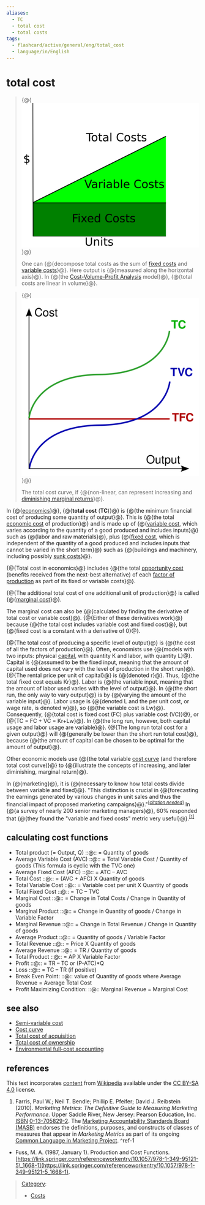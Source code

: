 ```yaml
---
aliases:
  - TC
  - total cost
  - total costs
tags:
  - flashcard/active/general/eng/total_cost
  - language/in/English
---
```


# total cost

> {@{![One can decompose total costs as the sum of [fixed costs](fixed%20costs.md) and [variable costs](variable%20costs.md).](../../archives/Wikimedia%20Commons/CVP-TC-FC-VC.svg)}@}
>
> One can {@{decompose total costs as the sum of [fixed costs](fixed%20costs.md) and [variable costs](variable%20costs.md)}@}. Here output is {@{measured along the horizontal axis}@}. In {@{the [Cost-Volume-Profit Analysis](cost-volume-profit%20analysis.md) model}@}, {@{total costs are linear in volume}@}. <!--SR:!2026-03-03,326,341!2026-01-22,294,330!2026-02-08,307,341!2026-02-27,323,341!2026-03-01,324,341-->

<!-- markdownlint MD028 -->

> {@{![The total cost curve, if non-linear, can represent increasing and [diminishing marginal returns](diminishing%20marginal%20returns.md).](../../archives/Wikimedia%20Commons/Kostukurba%2001-en.svg)}@}
>
> The total cost curve, if {@{non-linear, can represent increasing and [diminishing marginal returns](diminishing%20marginal%20returns.md)}@}. <!--SR:!2026-03-04,327,341!2026-02-13,312,341-->

In {@{[economics](economics.md)}@}, {@{__total cost__ \(__TC__\)}@} is {@{the minimum financial cost of producing some quantity of output}@}. This is {@{the total [economic cost](economic%20cost.md) of production}@} and is made up of {@{[variable cost](variable%20cost.md), which varies according to the quantity of a good produced and includes inputs}@} such as {@{labor and raw materials}@}, plus {@{[fixed cost](fixed%20cost.md), which is independent of the quantity of a good produced and includes inputs that cannot be varied in the short term}@} such as {@{buildings and machinery, including possibly [sunk costs](sunk%20cost.md)}@}. <!--SR:!2026-03-01,325,341!2026-03-08,331,341!2026-02-20,317,341!2026-03-11,333,341!2026-09-28,474,321!2026-01-22,294,330!2025-10-24,216,321!2026-02-23,320,341-->

{@{Total cost in economics}@} includes {@{the total [opportunity cost](opportunity%20cost.md) \(benefits received from the next-best alternative\) of each [factor of production](factors%20of%20production.md) as part of its fixed or variable costs}@}. <!--SR:!2026-02-18,316,341!2026-05-26,361,301-->

{@{The additional total cost of one additional unit of production}@} is called {@{[marginal cost](marginal%20cost.md)}@}. <!--SR:!2026-02-19,317,341!2026-02-10,309,341-->

The marginal cost can also be {@{calculated by finding the derivative of total cost or variable cost}@}. {@{Either of these derivatives work}@} because {@{the total cost includes variable cost and fixed cost}@}, but {@{fixed cost is a constant with a derivative of 0}@}. <!--SR:!2026-01-22,294,330!2026-03-11,333,341!2027-09-06,748,341!2026-02-10,309,341-->

{@{The total cost of producing a specific level of output}@} is {@{the cost of all the factors of production}@}. Often, economists use {@{models with two inputs: physical [capital](capital%20(economics).md), with quantity K and labor, with quantity L}@}. Capital is {@{assumed to be the fixed input, meaning that the amount of capital used does not vary with the level of production in the short run}@}. {@{The rental price per unit of capital}@} is {@{denoted r}@}. Thus, {@{the total fixed cost equals Kr}@}. Labor is {@{the variable input, meaning that the amount of labor used varies with the level of output}@}. In {@{the short run, the only way to vary output}@} is by {@{varying the amount of the variable input}@}. Labor usage is {@{denoted L and the per unit cost, or wage rate, is denoted w}@}, so {@{the variable cost is Lw}@}. Consequently, {@{total cost is fixed cost \(FC\) plus variable cost \(VC\)}@}, or {@{TC = FC + VC = Kr+Lw}@}. In {@{the long run, however, both capital usage and labor usage are variable}@}. {@{The long run total cost for a given output}@} will {@{generally be lower than the short run total cost}@}, because {@{the amount of capital can be chosen to be optimal for the amount of output}@}. <!--SR:!2026-02-07,306,341!2027-06-25,691,341!2025-10-26,218,321!2025-08-20,169,321!2026-02-18,315,341!2026-03-06,329,341!2025-10-24,216,321!2025-10-25,217,321!2026-01-22,294,330!2026-02-08,307,341!2026-01-22,294,330!2026-02-19,316,341!2026-03-10,332,341!2026-02-21,318,341!2026-01-22,294,330!2025-10-25,217,321!2025-11-02,213,310!2025-09-21,194,321-->

Other economic models use {@{the total variable [cost curve](cost%20curve.md) \(and therefore total cost curve\)}@} to {@{illustrate the concepts of increasing, and later diminishing, marginal return}@}. <!--SR:!2026-02-13,311,341!2025-12-10,242,321-->

In {@{marketing}@}, it is {@{necessary to know how total costs divide between variable and fixed}@}. "This distinction is crucial in {@{forecasting the earnings generated by various changes in unit sales and thus the financial impact of proposed marketing campaigns}@}."<sup>\[_[citation needed](https://en.wikipedia.org/wiki/Wikipedia:Citation%20needed)_\]</sup> In {@{a survey of nearly 200 senior marketing managers}@}, 60% responded that {@{they found the "variable and fixed costs" metric very useful}@}.<sup>[\[1\]](#^ref-1)</sup> <!--SR:!2026-02-08,307,341!2025-09-18,192,321!2025-08-20,169,321!2027-07-09,703,341!2026-02-25,322,341-->

## calculating cost functions

- Total product \(= Output, Q\) ::@:: = Quantity of goods <!--SR:!2026-02-07,306,341!2026-02-14,313,341-->
- Average Variable Cost \(AVC\) ::@:: = Total Variable Cost / Quantity of goods \(This formula is cyclic with the TVC one\) <!--SR:!2026-02-17,315,341!2026-03-05,328,341-->
- Average Fixed Cost \(AFC\) ::@:: = ATC – AVC <!--SR:!2026-03-02,326,341!2026-02-09,308,341-->
- Total Cost ::@:: = \(AVC + AFC\) X Quantity of goods <!--SR:!2026-02-22,318,341!2026-02-12,311,341-->
- Total Variable Cost ::@:: = Variable cost per unit X Quantity of goods <!--SR:!2027-07-19,712,341!2026-02-09,308,341-->
- Total Fixed Cost ::@:: = TC – TVC <!--SR:!2026-03-07,330,341!2026-03-12,334,341-->
- Marginal Cost ::@:: = Change in Total Costs / Change in Quantity of goods <!--SR:!2026-02-11,310,341!2026-02-12,311,341-->
- Marginal Product ::@:: = Change in Quantity of goods / Change in Variable Factor <!--SR:!2026-01-22,294,330!2026-02-14,312,341-->
- Marginal Revenue ::@:: = Change in Total Revenue / Change in Quantity of goods <!--SR:!2026-03-09,331,341!2026-02-24,321,341-->
- Average Product ::@:: = Quantity of goods / Variable Factor <!--SR:!2026-10-19,491,321!2026-01-22,294,330-->
- Total Revenue ::@:: = Price X Quantity of goods <!--SR:!2026-02-16,314,341!2026-02-22,319,341-->
- Average Revenue ::@:: = TR / Quantity of goods <!--SR:!2026-02-15,313,341!2026-03-13,335,341-->
- Total Product ::@:: = AP X Variable Factor <!--SR:!2027-09-05,747,341!2026-02-23,319,341-->
- Profit ::@:: = TR – TC or \(P-ATC\)\*Q <!--SR:!2026-03-10,332,341!2026-02-28,324,341-->
- Loss ::@:: = TC – TR \(if positive\) <!--SR:!2026-02-11,310,341!2026-01-22,294,330-->
- Break Even Point: ::@:: value of Quantity of goods where Average Revenue = Average Total Cost <!--SR:!2026-02-15,313,341!2025-10-27,219,321-->
- Profit Maximizing Condition: ::@:: Marginal Revenue = Marginal Cost <!--SR:!2025-10-28,220,321!2026-02-26,322,341-->
<!-- - Marginal Revenue =The rate of change in Total Revenue with Quantity -->

## see also

- [Semi-variable cost](semi-variable%20cost.md)
- [Cost curve](cost%20curve.md)
- [Total cost of acquisition](total%20cost%20of%20acquisition.md)
- [Total cost of ownership](total%20cost%20of%20ownership.md)
- [Environmental full-cost accounting](environmental%20full-cost%20accounting.md)

## references

This text incorporates [content](https://en.wikipedia.org/wiki/total_cost) from [Wikipedia](Wikipedia.md) available under the [CC BY-SA 4.0](https://creativecommons.org/licenses/by-sa/4.0/) license.

1. Farris, Paul W.; Neil T. Bendle; Phillip E. Pfeifer; David J. Reibstein \(2010\). _Marketing Metrics: The Definitive Guide to Measuring Marketing Performance._ Upper Saddle River, New Jersey: Pearson Education, Inc. [ISBN](ISBN%20(identifier).md) [0-13-705829-2](https://en.wikipedia.org/wiki/Special:BookSources/0-13-705829-2). The [Marketing Accountability Standards Board \(MASB\)](Marketing%20Accountability%20Standards%20Board%20(MASB).md) endorses the definitions, purposes, and constructs of classes of measures that appear in _Marketing Metrics_ as part of its ongoing [Common Language in Marketing Project](http://www.commonlanguage.wikispaces.net/). <a id="^ref-1"></a>^ref-1

- Fuss, M. A. \(1987, January 1\). Production and Cost Functions. [https://link.springer.com/referenceworkentry/10.1057/978-1-349-95121-5\_1668-1](https://link.springer.com/referenceworkentry/10.1057/978-1-349-95121-5_1668-1).

> [Category](https://en.wikipedia.org/wiki/Help:Category):
>
> - [Costs](https://en.wikipedia.org/wiki/Category:Costs)

